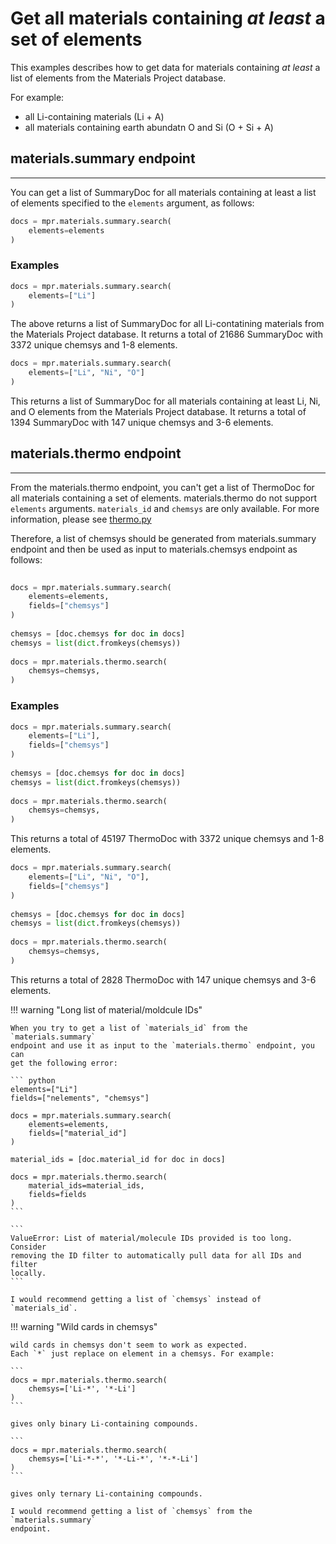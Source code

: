# Get all materials containing *at least* a set of elements

This examples describes how to get data for materials containing _at least_ a
list of elements from the Materials Project database.

For example:

- all Li-containing materials (Li + &Alpha;)
- all materials containing earth abundatn O and Si (O + Si + &Alpha;)


## **materials.summary** endpoint

---

You can get a list of SummaryDoc for all materials containing at least a list
of elements specified to the `elements` argument, as follows:

``` python
docs = mpr.materials.summary.search(
    elements=elements
)
```

### Examples

``` python
docs = mpr.materials.summary.search(
    elements=["Li"]
)
```

The above returns a list of SummaryDoc for all Li-contatining materials from the
Materials Project database. It returns a total of 21686 SummaryDoc with 3372
unique chemsys and 1-8 elements.

``` python
docs = mpr.materials.summary.search(
    elements=["Li", "Ni", "O"]
)
```

This returns a list of SummaryDoc for all materials containing at least Li, Ni,
and O elements from the Materials Project database. It returns a total of 1394
SummaryDoc with 147 unique chemsys and 3-6 elements.


## **materials.thermo** endpoint

---

From the materials.thermo endpoint, you can't get a list of ThermoDoc for all
materials containing a set of elements. materials.thermo do not support
`elements` arguments. `materials_id` and `chemsys` are only available. 
For more information, please see [thermo.py](https://github.com/materialsproject/api/blob/main/mp_api/client/routes/materials/thermo.py)

Therefore, a list of chemsys should be generated from materials.summary endpoint
and then be used as input to materials.chemsys endpoint as follows:

``` python
                                                                                                                        
docs = mpr.materials.summary.search(                                                                                
    elements=elements,                                                                                              
    fields=["chemsys"]
)                                                                                                                   
                                                                                                                    
chemsys = [doc.chemsys for doc in docs]                                                                             
chemsys = list(dict.fromkeys(chemsys))                                                                              
                                                                                                                    
docs = mpr.materials.thermo.search(                                                                                 
    chemsys=chemsys,                                                                                                
)                                                                                                                   
```

### Examples


``` python
docs = mpr.materials.summary.search(                                                                                
    elements=["Li"],                                                                                              
    fields=["chemsys"]
)                                                                                                                   
                                                                                                                    
chemsys = [doc.chemsys for doc in docs]                                                                             
chemsys = list(dict.fromkeys(chemsys))                                                                              
                                                                                                                    
docs = mpr.materials.thermo.search(                                                                                 
    chemsys=chemsys,                                                                                                
)                                                                                                                   
```

This returns a total of 45197 ThermoDoc with 3372 unique chemsys and 1-8
elements.

``` python
docs = mpr.materials.summary.search(                                                                                
    elements=["Li", "Ni", "O"],                                                                                              
    fields=["chemsys"]
)                                                                                                                   
                                                                                                                    
chemsys = [doc.chemsys for doc in docs]                                                                             
chemsys = list(dict.fromkeys(chemsys))                                                                              
                                                                                                                    
docs = mpr.materials.thermo.search(                                                                                 
    chemsys=chemsys,                                                                                                
)                                                                                                                   
```

This returns a total of 2828 ThermoDoc with 147 unique chemsys and 3-6
elements.
                                                                                                               





!!! warning "Long list of material/moldcule IDs"

    When you try to get a list of `materials_id` from the `materials.summary`
    endpoint and use it as input to the `materials.thermo` endpoint, you can
    get the following error: 

    ``` python
    elements=["Li"]
    fields=["nelements", "chemsys"]
                                                                                                                        
    docs = mpr.materials.summary.search(                                                                                
        elements=elements,                                                                                              
        fields=["material_id"]                                                                                          
    )                                                                                                                   
                                                                                                                        
    material_ids = [doc.material_id for doc in docs]                                                                    
                                                                                                                        
    docs = mpr.materials.thermo.search(                                                                                 
        material_ids=material_ids,                                                                                      
        fields=fields                                                                                                   
    )      
    ```

    ```
    ValueError: List of material/molecule IDs provided is too long. Consider
    removing the ID filter to automatically pull data for all IDs and filter
    locally.
    ```

    I would recommend getting a list of `chemsys` instead of `materials_id`.



!!! warning "Wild cards in chemsys"

    wild cards in chemsys don't seem to work as expected.
    Each `*` just replace on element in a chemsys. For example:

    ```
    docs = mpr.materials.thermo.search(                                                                                 
        chemsys=['Li-*', '*-Li']
    )
    ```

    gives only binary Li-containing compounds.

    ```
    docs = mpr.materials.thermo.search(                                                                                 
        chemsys=['Li-*-*', '*-Li-*', '*-*-Li']
    )
    ```

    gives only ternary Li-containing compounds.

    I would recommend getting a list of `chemsys` from the `materials.summary`
    endpoint.

